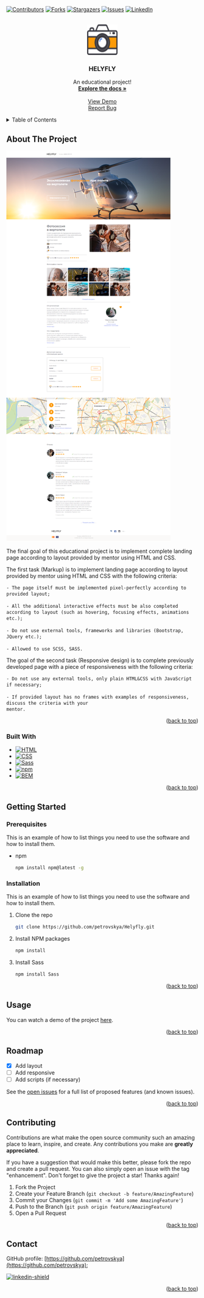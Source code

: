 <a name="readme-top"></a>

[![Contributors][contributors-shield]][contributors-url]
[![Forks][forks-shield]][forks-url]
[![Stargazers][stars-shield]][stars-url]
[![Issues][issues-shield]][issues-url]
[![LinkedIn][linkedin-shield]][linkedin-url]

<!-- PROJECT LOGO -->
<br />
<div align="center">
  <a href="https://github.com/othneildrew/Best-README-Template">
    <img src="./assets/icons/cameraIcon.svg" alt="Logo" width="80" height="80">
  </a>

  <h3 align="center">HELYFLY</h3>

  <p align="center">
    An educational project!
    <br />
    <a href="https://github.com/petrovskya/Helyfly"><strong>Explore the docs »</strong></a>
    <br />
    <br />
    <a href="https://petrovskya.github.io/Helyfly/">View Demo</a>
    <br />
    <a href="https://github.com/petrovskya/Helyfly/issues">Report Bug</a>
  </p>
</div>

<!-- TABLE OF CONTENTS -->
<details>
  <summary>Table of Contents</summary>
  <ol>
    <li>
      <a href="#about-the-project">About The Project</a>
      <ul>
        <li><a href="#built-with">Built With</a></li>
      </ul>
    </li>
    <li>
      <a href="#getting-started">Getting Started</a>
      <ul>
        <li><a href="#prerequisites">Prerequisites</a></li>
        <li><a href="#installation">Installation</a></li>
      </ul>
    </li>
    <li><a href="#usage">Usage</a></li>
    <li><a href="#roadmap">Roadmap</a></li>
    <li><a href="#contributing">Contributing</a></li>
    <li><a href="#contact">Contact</a></li>
  </ol>
</details>

<!-- ABOUT THE PROJECT -->

## About The Project

![Product Name Screen Shot][product-screenshot]

The final goal of this educational project is to implement complete landing page according to layout provided by mentor using HTML and CSS.

The first task (Markup) is to implement landing page according to layout provided by mentor using HTML and CSS with the following criteria:

    - The page itself must be implemented pixel-perfectly according to provided layout;

    - All the additional interactive effects must be also completed according to layout (such as hovering, focusing effects, animations etc.);

    - Do not use external tools, frameworks and libraries (Bootstrap, JQuery etc.);

    - Allowed to use SCSS, SASS.

The goal of the second task (Responsive design) is to complete previously developed page with a piece of responsiveness with the following criteria:

    - Do not use any external tools, only plain HTML&CSS with JavaScript if necessary;

    - If provided layout has no frames with examples of responsiveness, discuss the criteria with your
    mentor.

<p align="right">(<a href="#readme-top">back to top</a>)</p>

### Built With

- [![HTML][html5]][html5-url]
- [![CSS][css3]][css3-url]
- [![Sass][sass]][sass-url]
- [![npm][npm]][npm-url]
- [![BEM][bem]][bem-url]

<p align="right">(<a href="#readme-top">back to top</a>)</p>

<!-- GETTING STARTED -->

## Getting Started

### Prerequisites

This is an example of how to list things you need to use the software and how to install them.

- npm
  ```sh
  npm install npm@latest -g
  ```

### Installation

This is an example of how to list things you need to use the software and how to install them.

1. Clone the repo
   ```sh
   git clone https://github.com/petrovskya/Helyfly.git
   ```
2. Install NPM packages
   ```sh
   npm install
   ```
3. Install Sass
   ```js
   npm install Sass
   ```

<p align="right">(<a href="#readme-top">back to top</a>)</p>

<!-- USAGE EXAMPLES -->

## Usage

You can watch a demo of the project <a href="https://petrovskya.github.io/Helyfly/">here</a>.

<p align="right">(<a href="#readme-top">back to top</a>)</p>

<!-- ROADMAP -->

## Roadmap

- [x] Add layout
- [ ] Add responsive
- [ ] Add scripts (if necessary)

See the [open issues](https://github.com/petrovskya/Helyfly/issues) for a full list of proposed features (and known issues).

<p align="right">(<a href="#readme-top">back to top</a>)</p>

<!-- CONTRIBUTING -->

## Contributing

Contributions are what make the open source community such an amazing place to learn, inspire, and create. Any contributions you make are **greatly appreciated**.

If you have a suggestion that would make this better, please fork the repo and create a pull request. You can also simply open an issue with the tag "enhancement".
Don't forget to give the project a star! Thanks again!

1. Fork the Project
2. Create your Feature Branch (`git checkout -b feature/AmazingFeature`)
3. Commit your Changes (`git commit -m 'Add some AmazingFeature'`)
4. Push to the Branch (`git push origin feature/AmazingFeature`)
5. Open a Pull Request

<p align="right">(<a href="#readme-top">back to top</a>)</p>

<!-- CONTACT -->

## Contact

GitHub profile: [https://github.com/petrovskya](https://github.com/petrovskya);

[![linkedin-shield][linkedin-shield]][linkedin-url]

<p align="right">(<a href="#readme-top">back to top</a>)</p>

<!-- MARKDOWN LINKS & IMAGES -->
<!-- https://www.markdownguide.org/basic-syntax/#reference-style-links -->

[contributors-shield]: https://img.shields.io/github/contributors/petrovskya/Helyfly.svg?style=for-the-badge
[contributors-url]: https://github.com/petrovskya/Helyfly/graphs/contributors
[forks-shield]: https://img.shields.io/github/forks/petrovskya/Helyfly.svg?style=for-the-badge
[forks-url]: https://github.com/petrovskya/Helyfly/network/members
[stars-shield]: https://img.shields.io/github/stars/petrovskya/Helyfly.svg?style=for-the-badge
[stars-url]: https://github.com/petrovskya/Helyfly/stargazers
[issues-shield]: https://img.shields.io/github/issues/petrovskya/Helyfly.svg?style=for-the-badge
[issues-url]: https://github.com/petrovskya/Helyfly/issues
[linkedin-shield]: https://img.shields.io/badge/-LinkedIn-black.svg?style=for-the-badge&logo=linkedin&colorB=555
[linkedin-url]: https://www.linkedin.com/in/petrovskya/
[product-screenshot]: ./assets/img/productScreenshot.png
[next.js]: https://img.shields.io/badge/next.js-000000?style=for-the-badge&logo=nextdotjs&logoColor=white
[next-url]: https://nextjs.org/
[react.js]: https://img.shields.io/badge/React-20232A?style=for-the-badge&logo=react&logoColor=61DAFB
[react-url]: https://reactjs.org/
[vue.js]: https://img.shields.io/badge/Vue.js-35495E?style=for-the-badge&logo=vuedotjs&logoColor=4FC08D
[vue-url]: https://vuejs.org/
[angular.io]: https://img.shields.io/badge/Angular-DD0031?style=for-the-badge&logo=angular&logoColor=white
[angular-url]: https://angular.io/
[svelte.dev]: https://img.shields.io/badge/Svelte-4A4A55?style=for-the-badge&logo=svelte&logoColor=FF3E00
[svelte-url]: https://svelte.dev/
[laravel.com]: https://img.shields.io/badge/Laravel-FF2D20?style=for-the-badge&logo=laravel&logoColor=white
[laravel-url]: https://laravel.com
[bootstrap.com]: https://img.shields.io/badge/Bootstrap-563D7C?style=for-the-badge&logo=bootstrap&logoColor=white
[bootstrap-url]: https://getbootstrap.com
[jquery.com]: https://img.shields.io/badge/jQuery-0769AD?style=for-the-badge&logo=jquery&logoColor=white
[jquery-url]: https://jquery.com
[html5]: https://img.shields.io/static/v1?style=for-the-badge&logo=HTML5&label=&message=HTML5&color=555555
[html5-url]: https://html.spec.whatwg.org
[css3]: https://img.shields.io/static/v1?style=for-the-badge&logo=CSS3&label=&message=CSS3&color=555555
[css3-url]: https://www.w3.org/Style/CSS/
[sass]: https://img.shields.io/static/v1?style=for-the-badge&logo=Sass&label=&message=Sass&color=555555
[sass-url]: https://sass-lang.com/
[npm]: https://img.shields.io/static/v1?style=for-the-badge&logo=npm&label=&message=npm&color=555555
[npm-url]: https://www.npmjs.com/
[bem]: https://img.shields.io/static/v1?style=for-the-badge&logo=BEM&label=&message=BEM&color=555555
[bem-url]: https://ru.bem.info/
